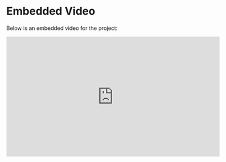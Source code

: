 # Embedded Video

Below is an embedded video for the project:

<iframe width="560" height="315" 
    src="https://buffalo.zoom.us/rec/share/NUrAwrf_8igaiQ169gJDp0Ekj1CLDkm-MxRWWa4UuLrk8XBHcPIraBLvfX-P19s0.zfPUyg0JEbYCglCT?startTime=1734838084000" 
    title="Project Video" 
    frameborder="0" allow="accelerometer; autoplay; clipboard-write; encrypted-media; gyroscope; picture-in-picture" allowfullscreen>
</iframe>
